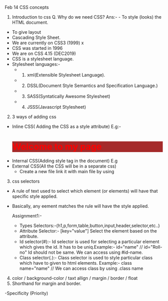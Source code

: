 Feb 14
CSS concepts

1. Introduction to css
Q. Why do we need CSS?
Ans:- - To style (looks) the HTML document.
- To give layout
- Cascading Style Sheet.
- We are currently on CSS3 (1999) x
- CSS was started in 1996
- We are on CSS 4.15 (DEC2019)
- CSS is a stylesheet language.
- Stylesheet languages:-
  - 1. xml(Extensible Stylesheet Language).
  - 2. DSSL(Document Style Semantics and Specification Language.)
  - 3. SASS(Syntatically Awesome Stylesheet)
  - 4. JSSS(Javascript Stylesheet)

2. 3 ways of adding css
- Inline CSS( Adding the CSS as a style attribute)
  E.g:-   <h1 style="color: red; background-color: brown;">Welcome to my page</h1>
- Internal CSS(Adding style tag in the document)
  E.g    <style>
        h2{
            color: red;
            text-align: center;
            background-color: blue;
        }
    </style>
- External CSS(All the CSS will be in a separate css)
   - Create a new file link it with main file by using
   <link rel="stylesheet" href="Link of that file ./" />

3. css selectors
 - A rule of text used to select which element (or elements)
   will have that specific style applied.
 - Basically, any eement matches the rule will have the style
   applied.

   Assignment1:-
   

   * Types Selectors:-(h1,p,form,table,button,input,header,selector,etc..)
   * Attribute Selector:- [key="value"] Select the element based on the attribute.
   * Id selector(#):- Id selector is used for selecting a particular element which gives the id. It has to be uniq.Example:- id="name"  // id="Roll-no"
   Id should not be same. We can access using #id-name.
   * Class selector(.):- Class selector is used to style particular class which have to given to html elements. Example:- class name="name"   //
   We can access class by using .class name 



4. color / background-color / taxt allign / margin / border / float
5. Shorthand for margin and border. 


-Specificity (Priority)